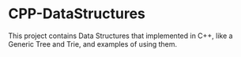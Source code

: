 # CPP-DataStructures
This project contains Data Structures that implemented in C++, like a Generic Tree and Trie, and examples of using them.

